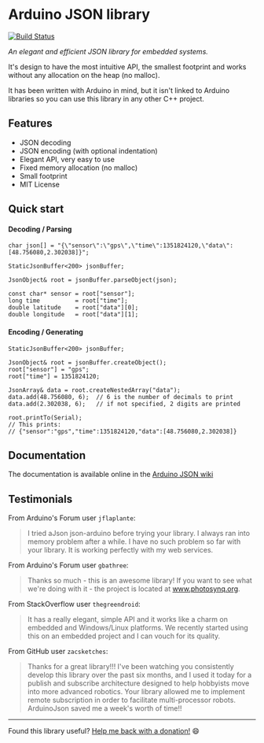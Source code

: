 Arduino JSON library
====================

[![Build Status](https://travis-ci.org/bblanchon/ArduinoJson.svg?branch=master)](https://travis-ci.org/bblanchon/ArduinoJson)

*An elegant and efficient JSON library for embedded systems.*

It's design to have the most intuitive API, the smallest footprint and works without any allocation on the heap (no malloc).

It has been written with Arduino in mind, but it isn't linked to Arduino libraries so you can use this library in any other C++ project.

Features
--------

* JSON decoding
* JSON encoding (with optional indentation)
* Elegant API, very easy to use 
* Fixed memory allocation (no malloc)
* Small footprint
* MIT License

Quick start
-----------

#### Decoding / Parsing
   
    char json[] = "{\"sensor\":\"gps\",\"time\":1351824120,\"data\":[48.756080,2.302038]}";

    StaticJsonBuffer<200> jsonBuffer;

    JsonObject& root = jsonBuffer.parseObject(json);

    const char* sensor = root["sensor"];
    long time          = root["time"];
    double latitude    = root["data"][0];
    double longitude   = root["data"][1];

#### Encoding / Generating
   
    StaticJsonBuffer<200> jsonBuffer;

    JsonObject& root = jsonBuffer.createObject();
    root["sensor"] = "gps";
    root["time"] = 1351824120;

    JsonArray& data = root.createNestedArray("data");
    data.add(48.756080, 6);  // 6 is the number of decimals to print
    data.add(2.302038, 6);   // if not specified, 2 digits are printed

    root.printTo(Serial);
    // This prints:
    // {"sensor":"gps","time":1351824120,"data":[48.756080,2.302038]}


Documentation
-------------

The documentation is available online in the [Arduino JSON wiki](https://github.com/bblanchon/ArduinoJson/wiki) 

Testimonials
------------

From Arduino's Forum user `jflaplante`:
> I tried aJson json-arduino before trying your library. I always ran into memory problem after a while. 
> I have no such problem so far with your library. It is working perfectly with my web services.

From Arduino's Forum user `gbathree`:
> Thanks so much - this is an awesome library!  If you want to see what we're doing with it - the project is located at www.photosynq.org.

From StackOverflow user `thegreendroid`:
> It has a really elegant, simple API and it works like a charm on embedded and Windows/Linux platforms. We recently started using this on an embedded project and I can vouch for its quality.

From GitHub user `zacsketches`:

> Thanks for a great library!!!
> I've been watching you consistently develop this library over the past six months, and I used it today for a publish and subscribe architecture designed to help hobbyists move into more advanced robotics. Your library allowed me to implement remote subscription in order to facilitate multi-processor robots.
> ArduinoJson saved me a week's worth of time!!

---

Found this library useful? [Help me back with a donation!](https://www.paypal.com/cgi-bin/webscr?cmd=_donations&business=donate%40benoitblanchon%2efr&lc=GB&item_name=Benoit%20Blanchon&item_number=Arduino%20JSON&currency_code=EUR&bn=PP%2dDonationsBF%3abtn_donate_LG%2egif%3aNonHosted) :smile: